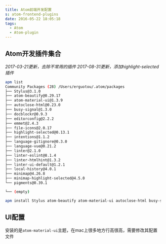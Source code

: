```yaml
---
title: Atom前端开发配置
s: atom-frontend-plugins
date: 2016-05-22 18:05:18
tags:
  - Atom
  - Atom-plugin
---
```

## Atom开发插件集合
*2017-03-21更新，去除不常用的插件*
*2017-08-31更新，添加highlight-selected插件*
```bash
apm list
Community Packages (28) /Users/erguotou/.atom/packages
├── Stylus@3.1.0
├── atom-beautify@0.29.17
├── atom-material-ui@1.3.9
├── autoclose-html@0.23.0
├── busy-signal@1.3.0
├── docblockr@0.9.3
├── editorconfig@2.2.2
├── emmet@2.4.3
├── file-icons@2.0.17
├── highlight-selected@0.13.1
├── intentions@1.1.2
├── language-gitignore@0.3.0
├── language-vue@0.21.2
├── linter@2.1.0
├── linter-eslint@8.1.4
├── linter-htmlhint@1.3.2
├── linter-ui-default@1.2.1
├── local-history@4.0.1
├── minimap@4.26.8
├── minimap-highlight-selected@4.5.0
└── pigments@0.39.1

└── (empty)
```

```bash
apm install Stylus atom-beautify atom-material-ui autoclose-html busy-signal docblockr editorconfig emmet file-icons highlight-selected intentions language-gitignore language-vue linter linter-ui-default linter-eslint linter-htmlhint local-history minimap minimap-highlight-selected pigments
```

## UI配置
安装的是`atom-material-ui`主题，在mac上很多地方行高很高，需要修改其配置文件
